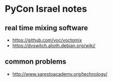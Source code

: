 # PyCon Israel notes

## real time mixing software
* https://github.com/voc/voctomix
* https://dvswitch.alioth.debian.org/wiki/

## common problems
* http://www.sarestoacademy.org/technology/
